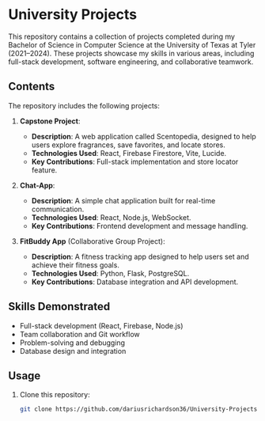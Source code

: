 # University Projects

This repository contains a collection of projects completed during my Bachelor of Science in Computer Science at the University of Texas at Tyler (2021–2024). These projects showcase my skills in various areas, including full-stack development, software engineering, and collaborative teamwork.

## Contents
The repository includes the following projects:

1. **Capstone Project**: 
   - **Description**: A web application called Scentopedia, designed to help users explore fragrances, save favorites, and locate stores.
   - **Technologies Used**: React, Firebase Firestore, Vite, Lucide.
   - **Key Contributions**: Full-stack implementation and store locator feature.

2. **Chat-App**: 
   - **Description**: A simple chat application built for real-time communication.
   - **Technologies Used**: React, Node.js, WebSocket.
   - **Key Contributions**: Frontend development and message handling.

3. **FitBuddy App** (Collaborative Group Project): 
   - **Description**: A fitness tracking app designed to help users set and achieve their fitness goals.
   - **Technologies Used**: Python, Flask, PostgreSQL.
   - **Key Contributions**: Database integration and API development.

## Skills Demonstrated
- Full-stack development (React, Firebase, Node.js)
- Team collaboration and Git workflow
- Problem-solving and debugging
- Database design and integration

## Usage
1. Clone this repository:
   ```bash
   git clone https://github.com/dariusrichardson36/University-Projects.git
